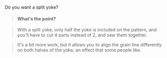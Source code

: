 
Do you want a split yoke?

> #### What's the point?

> With a split yoke, only half the yoke is included on the pattern, and you'll have to cut 4 parts instead of 2, and sew them together.

> It's a bit more work, but it allows you to align the grain line differently on both halves of the yoke, an effect that some people like.
